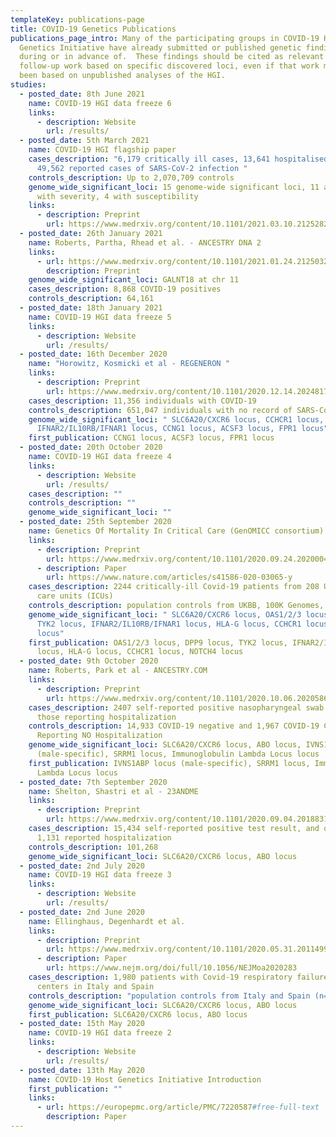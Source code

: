 ```yaml
---
templateKey: publications-page
title: COVID-19 Genetics Publications
publications_page_intro: Many of the participating groups in COVID-19 Host
  Genetics Initiative have already submitted or published genetic findings
  during or in advance of.  These findings should be cited as relevant to
  follow-up work based on specific discovered loci, even if that work may have
  been based on unpublished analyses of the HGI.
studies:
  - posted_date: 8th June 2021
    name: COVID-19 HGI data freeze 6
    links:
      - description: Website
        url: /results/
  - posted_date: 5th March 2021
    name: COVID-19 HGI flagship paper
    cases_description: "6,179 critically ill cases, 13,641 hospitalised cases,
      49,562 reported cases of SARS-CoV-2 infection "
    controls_description: Up to 2,070,709 controls
    genome_wide_significant_loci: 15 genome-wide significant loci, 11 associated
      with severity, 4 with susceptibility
    links:
      - description: Preprint
        url: https://www.medrxiv.org/content/10.1101/2021.03.10.21252820v1
  - posted_date: 26th January 2021
    name: Roberts, Partha, Rhead et al. - ANCESTRY DNA 2
    links:
      - url: https://www.medrxiv.org/content/10.1101/2021.01.24.21250324v1
        description: Preprint
    genome_wide_significant_loci: GALNT18 at chr 11
    cases_description: 8,868 COVID-19 positives
    controls_description: 64,161
  - posted_date: 18th January 2021
    name: COVID-19 HGI data freeze 5
    links:
      - description: Website
        url: /results/
  - posted_date: 16th December 2020
    name: "Horowitz, Kosmicki et al - REGENERON "
    links:
      - description: Preprint
        url: https://www.medrxiv.org/content/10.1101/2020.12.14.20248176v1
    cases_description: 11,356 individuals with COVID-19
    controls_description: 651,047 individuals with no record of SARS-CoV-2 infection
    genome_wide_significant_loci: " SLC6A20/CXCR6 locus, CCHCR1 locus, DPP9 locus,
      IFNAR2/IL10RB/IFNAR1 locus, CCNG1 locus, ACSF3 locus, FPR1 locus"
    first_publication: CCNG1 locus, ACSF3 locus, FPR1 locus
  - posted_date: 20th October 2020
    name: COVID-19 HGI data freeze 4
    links:
      - description: Website
        url: /results/
    cases_description: ""
    controls_description: ""
    genome_wide_significant_loci: ""
  - posted_date: 25th September 2020
    name: Genetics Of Mortality In Critical Care (GenOMICC consortium)
    links:
      - description: Preprint
        url: https://www.medrxiv.org/content/10.1101/2020.09.24.20200048v2
      - description: Paper
        url: https://www.nature.com/articles/s41586-020-03065-y
    cases_description: 2244 critically-ill Covid-19 patients from 208 UK intensive
      care units (ICUs)
    controls_description: population controls from UKBB, 100K Genomes, Generation Scotland
    genome_wide_significant_loci: " SLC6A20/CXCR6 locus, OAS1/2/3 locus, DPP9 locus,
      TYK2 locus, IFNAR2/IL10RB/IFNAR1 locus, HLA-G locus, CCHCR1 locus, NOTCH4
      locus"
    first_publication: OAS1/2/3 locus, DPP9 locus, TYK2 locus, IFNAR2/IL10RB/IFNAR1
      locus, HLA-G locus, CCHCR1 locus, NOTCH4 locus
  - posted_date: 9th October 2020
    name: Roberts, Park et al - ANCESTRY.COM
    links:
      - description: Preprint
        url: https://www.medrxiv.org/content/10.1101/2020.10.06.20205864v1
    cases_description: 2407 self-reported positive nasopharyngeal swab test, 250 of
      those reporting hospitalization
    controls_description: 14,933 COVID-19 negative and 1,967 COVID-19 Cases
      Reporting NO Hospitalization
    genome_wide_significant_loci: SLC6A20/CXCR6 locus, ABO locus, IVNS1ABP locus
      (male-specific), SRRM1 locus, Immunoglobulin Lambda Locus locus
    first_publication: IVNS1ABP locus (male-specific), SRRM1 locus, Immunoglobulin
      Lambda Locus locus
  - posted_date: 7th September 2020
    name: Shelton, Shastri et al - 23ANDME
    links:
      - description: Preprint
        url: https://www.medrxiv.org/content/10.1101/2020.09.04.20188318v1
    cases_description: 15,434 self-reported positive test result, and of those,
      1,131 reported hospitalization
    controls_description: 101,268
    genome_wide_significant_loci: SLC6A20/CXCR6 locus, ABO locus
  - posted_date: 2nd July 2020
    name: COVID-19 HGI data freeze 3
    links:
      - description: Website
        url: /results/
  - posted_date: 2nd June 2020
    name: Ellinghaus, Degenhardt et al.
    links:
      - description: Preprint
        url: https://www.medrxiv.org/content/10.1101/2020.05.31.20114991v1
      - description: Paper
        url: https://www.nejm.org/doi/full/10.1056/NEJMoa2020283
    cases_description: 1,980 patients with Covid-19 respiratory failure from seven
      centers in Italy and Spain
    controls_description: "population controls from Italy and Spain (n=2205) "
    genome_wide_significant_loci: SLC6A20/CXCR6 locus, ABO locus
    first_publication: SLC6A20/CXCR6 locus, ABO locus
  - posted_date: 15th May 2020
    name: COVID-19 HGI data freeze 2
    links:
      - description: Website
        url: /results/
  - posted_date: 13th May 2020
    name: COVID-19 Host Genetics Initiative Introduction
    first_publication: ""
    links:
      - url: https://europepmc.org/article/PMC/7220587#free-full-text
        description: Paper
---
```

